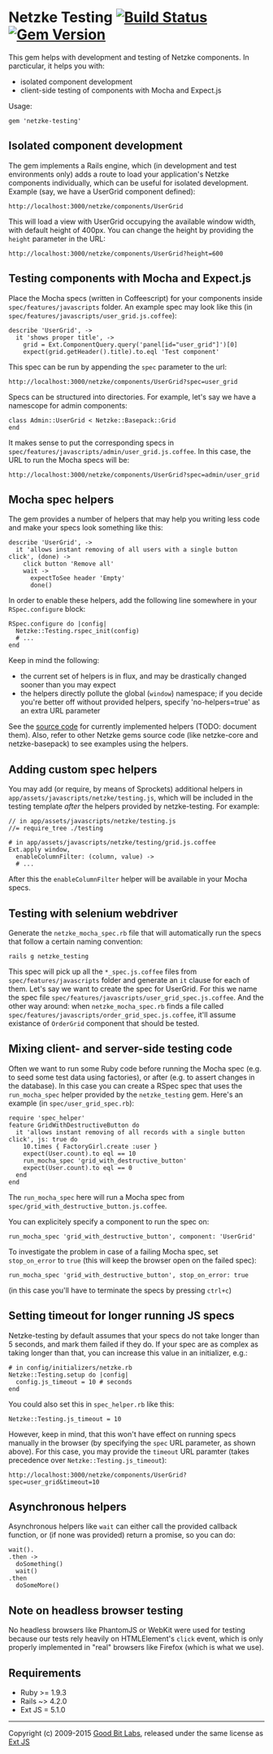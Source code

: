 # Netzke Testing [![Build Status](https://travis-ci.org/netzke/netzke-testing.png?branch=master)](https://travis-ci.org/netzke/netzke-testing) [![Gem Version](https://fury-badge.herokuapp.com/rb/netzke-testing.png)](http://badge.fury.io/rb/netzke-testing)

This gem helps with development and testing of Netzke components. In parcticular, it helps you with:

  * isolated component development
  * client-side testing of components with Mocha and Expect.js

Usage:

    gem 'netzke-testing'

## Isolated component development

The gem implements a Rails engine, which (in development and test environments only) adds a route to load your
application's Netzke components individually, which can be useful for isolated development.  Example (say, we have a
UserGrid component defined):

    http://localhost:3000/netzke/components/UserGrid

This will load a view with UserGrid occupying the available window width, with default height of 400px. You can change
the height by providing the `height` parameter in the URL:

    http://localhost:3000/netzke/components/UserGrid?height=600

## Testing components with Mocha and Expect.js

Place the Mocha specs (written in Coffeescript) for your components inside `spec/features/javascripts` folder. An
example spec may look like this (in `spec/features/javascripts/user_grid.js.coffee`):

    describe 'UserGrid', ->
      it 'shows proper title', ->
        grid = Ext.ComponentQuery.query('panel[id="user_grid"]')[0]
        expect(grid.getHeader().title).to.eql 'Test component'

This spec can be run by appending the `spec` parameter to the url:

    http://localhost:3000/netzke/components/UserGrid?spec=user_grid

Specs can be structured into directories. For example, let's say we have a namescope for admin components:

    class Admin::UserGrid < Netzke::Basepack::Grid
    end

It makes sense to put the corresponding specs in `spec/features/javascripts/admin/user_grid.js.coffee`. In this case,
   the URL to run the Mocha specs will be:

    http://localhost:3000/netzke/components/UserGrid?spec=admin/user_grid

## Mocha spec helpers

The gem provides a number of helpers that may help you writing less code and make your specs look something like this:

    describe 'UserGrid', ->
      it 'allows instant removing of all users with a single button click', (done) ->
        click button 'Remove all'
        wait ->
          expectToSee header 'Empty'
          done()

In order to enable these helpers, add the following line somewhere in your `RSpec.configure` block:

    RSpec.configure do |config|
      Netzke::Testing.rspec_init(config)
      # ...
    end

Keep in mind the following:

  * the current set of helpers is in flux, and may be drastically changed sooner than you may expect
  * the helpers directly pollute the global (`window`) namespace; if you decide you're better off without provided
  helpers, specify 'no-helpers=true' as an extra URL parameter

See the [source
code](https://github.com/netzke/netzke-testing/tree/master/app/assets/javascripts/netzke/testing/helpers) for currently
implemented helpers (TODO: document them). Also, refer to other Netzke gems source code (like netzke-core and
netzke-basepack) to see examples using the helpers.

## Adding custom spec helpers

You may add (or require, by means of Sprockets) additional helpers in `app/assets/javascripts/netzke/testing.js`, which will be included in the testing template *after* the helpers provided by netzke-testing. For example:

    // in app/assets/javascripts/netzke/testing.js
    //= require_tree ./testing

    # in app/assets/javascripts/netzke/testing/grid.js.coffee
    Ext.apply window,
      enableColumnFilter: (column, value) ->
      # ...

After this the `enableColumnFilter` helper will be available in your Mocha specs.

## Testing with selenium webdriver

Generate the `netzke_mocha_spec.rb` file that will automatically run the specs that follow a certain naming convention:

    rails g netzke_testing

This spec will pick up all the `*_spec.js.coffee` files from `spec/features/javascripts` folder and generate an `it`
clause for each of them. Let's say we want to create the spec for UserGrid. For this we name the spec file
`spec/features/javascripts/user_grid_spec.js.coffee`. And the other way around: when `netzke_mocha_spec.rb` finds a file
called `spec/features/javascripts/order_grid_spec.js.coffee`, it'll assume existance of `OrderGrid` component that
should be tested.

## Mixing client- and server-side testing code

Often we want to run some Ruby code before running the Mocha spec (e.g. to seed some test data using factories), or
after (e.g. to assert changes in the database). In this case you can create a RSpec spec that uses the `run_mocha_spec`
helper provided by the `netzke_testing` gem. Here's an example (in `spec/user_grid_spec.rb`):

    require 'spec_helper'
    feature GridWithDestructiveButton do
      it 'allows instant removing of all records with a single button click', js: true do
        10.times { FactoryGirl.create :user }
        expect(User.count).to eql == 10
        run_mocha_spec 'grid_with_destructive_button'
        expect(User.count).to eql == 0
      end
    end

The `run_mocha_spec` here will run a Mocha spec from `spec/grid_with_destructive_button.js.coffee`.

You can explicitely specify a component to run the spec on:

    run_mocha_spec 'grid_with_destructive_button', component: 'UserGrid'

To investigate the problem in case of a failing Mocha spec, set `stop_on_error` to `true` (this will keep the browser open on the failed spec):

    run_mocha_spec 'grid_with_destructive_button', stop_on_error: true

(in this case you'll have to terminate the specs by pressing `ctrl+c`)

## Setting timeout for longer running JS specs

Netzke-testing by default assumes that your specs do not take longer than 5 seconds, and mark them failed if they do. If your spec are as complex as taking longer than that, you can increase this value in an initializer, e.g.:

    # in config/initializers/netzke.rb
    Netzke::Testing.setup do |config|
      config.js_timeout = 10 # seconds
    end

You could also set this in `spec_helper.rb` like this:

    Netzke::Testing.js_timeout = 10

However, keep in mind, that this won't have effect on running specs manually in the browser (by specifying the `spec` URL parameter, as shown above). For this case, you may provide the `timeout` URL paramter (takes precedence over `Netzke::Testing.js_timeout`):

    http://localhost:3000/netzke/components/UserGrid?spec=user_grid&timeout=10

## Asynchronous helpers

Asynchronous helpers like `wait` can either call the provided callback function, or (if none was provided) return a promise, so you can do:

    wait().
    .then ->
      doSomething()
      wait()
    .then
      doSomeMore()

## Note on headless browser testing

No headless browsers like PhantomJS or WebKit were used for testing because our tests rely heavily on HTMLElement's `click` event, which is only properly implemented in "real" browsers like Firefox (which is what we use).

## Requirements

* Ruby >= 1.9.3
* Rails ~> 4.2.0
* Ext JS = 5.1.0

---
Copyright (c) 2009-2015 [Good Bit Labs](http://goodbitlabs.com/), released under the same license as [Ext JS](https://www.sencha.com/legal/#Sencha_Ext_JS)

